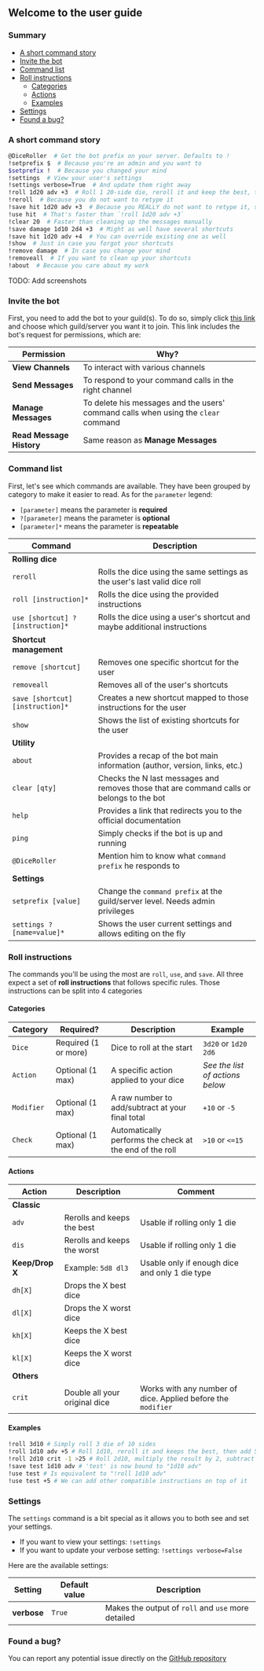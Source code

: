 ## **Welcome to the user guide**

### **Summary**
- [A short command story](#a-short-command-story)
- [Invite the bot](#invite-the-bot)
- [Command list](#command-list)
- [Roll instructions](#roll-instructions)
    - [Categories](#categories)
    - [Actions](#actions)
    - [Examples](#examples)
- [Settings](#settings)
- [Found a bug?](#found-a-bug?)


### **A short command story**

```bash
@DiceRoller  # Get the bot prefix on your server. Defaults to !
!setprefix $  # Because you're an admin and you want to
$setprefix !  # Because you changed your mind
!settings  # View your user's settings
!settings verbose=True  # And update them right away
!roll 1d20 adv +3  # Roll 1 20-side die, reroll it and keep the best, then add +3
!reroll  # Because you do not want to retype it
!save hit 1d20 adv +3  # Because you REALLY do not want to retype it, so now it's mapped to `hit`
!use hit  # That's faster than `!roll 1d20 adv +3`
!clear 20  # Faster than cleaning up the messages manually
!save damage 1d10 2d4 +3  # Might as well have several shortcuts
!save hit 1d20 adv +4  # You can override existing one as well
!show  # Just in case you forgot your shortcuts
!remove damage  # In case you change your mind
!removeall  # If you want to clean up your shortcuts
!about  # Because you care about my work
```

TODO: Add screenshots

### **Invite the bot**

First, you need to add the bot to your guild(s). To do so, simply click 
[this link](https://discord.com/api/oauth2/authorize?client_id=831199138364129281&permissions=76800&scope=bot)
and choose which guild/server you want it to join. This link includes the bot's request for permissions, which are:

| Permission | Why? |
| --- | --- |
| **View Channels** | To interact with various channels |
| **Send Messages** | To respond to your command calls in the right channel |
| **Manage Messages** | To delete his messages and the users' command calls when using the `clear` command |
| **Read Message History** | Same reason as **Manage Messages** |


### **Command list**

First, let's see which commands are available. 
They have been grouped by category to make it easier to read. 
As for the `parameter` legend:
- `[parameter]` means the parameter is **required**
- `?[parameter]` means the parameter is **optional**
- `[parameter]*` means the parameter is **repeatable**

| Command | Description |
| --- | --- |
| **Rolling dice** |  |
| `reroll` | Rolls the dice using the same settings as the user's last valid dice roll |
| `roll [instruction]*` | Rolls the dice using the provided instructions |
| `use [shortcut] ?[instruction]*` | Rolls the dice using a user's shortcut and maybe additional instructions |
| **Shortcut management** |  |
| `remove [shortcut]` | Removes one specific shortcut for the user |
| `removeall` | Removes all of the user's shortcuts |
| `save [shortcut] [instruction]*` | Creates a new shortcut mapped to those instructions for the user |
| `show` | Shows the list of existing shortcuts for the user |
| **Utility** | |
| `about` | Provides a recap of the bot main information (author, version, links, etc.) |
| `clear [qty]` | Checks the N last messages and removes those that are command calls or belongs to the bot |
| `help` | Provides a link that redirects you to the official documentation |
| `ping` | Simply checks if the bot is up and running |
| `@DiceRoller` | Mention him to know what `command prefix` he responds to |
| **Settings** | |
| `setprefix [value]` | Change the `command prefix` at the guild/server level. Needs admin privileges |
| `settings ?[name=value]*` | Shows the user current settings and allows editing on the fly |


### **Roll instructions**

The commands you'll be using the most are `roll`, `use`, and `save`.
All three expect a set of **roll instructions** that follows specific rules.
Those instructions can be split into 4 categories

#### Categories

| Category | Required? | Description | Example |
| --- | --- | --- | --- |
| `Dice` | Required (1 or more) | Dice to roll at the start | `3d20` or `1d20 2d6` |
| `Action` | Optional (1 max) | A specific action applied to your dice | *See the list of actions below* |
| `Modifier` | Optional (1 max) | A raw number to add/subtract at your final total | `+10` or `-5` |
| `Check` | Optional (1 max) | Automatically performs the check at the end of the roll | `>10` or `<=15` |

#### Actions

| Action | Description | Comment |
| --- | --- | --- |
| **Classic** |  |  |
| `adv` | Rerolls and keeps the best | Usable if rolling only 1 die |
| `dis` | Rerolls and keeps the worst | Usable if rolling only 1 die |
| **Keep/Drop X** | Example: `5d8 dl3` | Usable only if enough dice and only 1 die type |
| `dh[X]` | Drops the X best dice |  |
| `dl[X]` | Drops the X worst dice |  |
| `kh[X]` | Keeps the X best dice |  |
| `kl[X]` | Keeps the X worst dice |  |
| **Others** |  |  |
| `crit` | Double all your original dice | Works with any number of dice. Applied before the `modifier` |

#### Examples

```bash
!roll 3d10 # Simply roll 3 die of 10 sides 
!roll 1d10 adv +5 # Roll 1d10, reroll it and keeps the best, then add 5
!roll 2d10 crit -1 >25 # Roll 2d10, multiply the result by 2, subtract 1, checks if higher than 25
!save test 1d10 adv # 'test' is now bound to "1d10 adv"
!use test # Is equivalent to "!roll 1d10 adv"
!use test +5 # We can add other compatible instructions on top of it
```


### **Settings**

The `settings` command is a bit special as it allows you to both see and set your settings.
- If you want to view your settings: `!settings`
- If you want to update your verbose setting: `!settings verbose=False`

Here are the available settings:

| Setting | Default value | Description |
| --- | --- | --- |
| **verbose** | `True`  | Makes the output of `roll` and `use` more detailed |


### **Found a bug?**

You can report any potential issue 
directly on the [GitHub repository](https://github.com/Jordan-Kowal/discord-dice-roller/issues)
